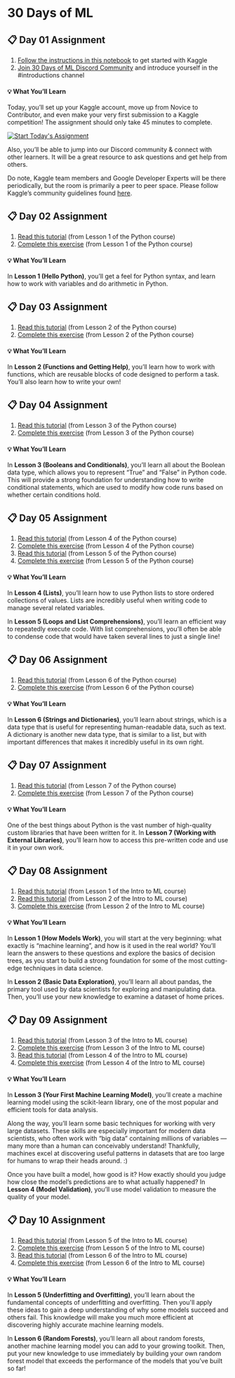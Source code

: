# 30 Days of ML



## 📋 Day 01 Assignment

1. [Follow the instructions in this notebook](https://notifications.google.com/g/p/AD-FnExEF_IcET_Xc5dzznsiokXkSkPRqR7LNQs-heQm4xdkbzNnukXRwZTchrDQxrXGMOOS90ck5cqVF0wqWY3LrNjUkP9WtM0aTVVn2L3Y1SaYaXyK05lc_TfxASI4RVW4GtAEPnlqgCm6PmM1ZImGLf6wvUKxdU-tLPLU2zj7x7EIQvWK_wJPh3WQBwOKi1Fq8MoiZigi1UMRfUN8E4Rj0bhe1LFZ6BD9dn-AuAfXt3jpyYkBb_zg) to get started with Kaggle 
2. [Join 30 Days of ML Discord Community](https://notifications.google.com/g/p/AD-FnEzrvSRF5xIzQT8mxJ9KzFtYeNcN4zgv-Z22w_-KhtRU-nZXpyrLdNGbOaNHPrAcGGVnJc7mHU6vZ4-KHO6qK0Ux) and introduce yourself in the #introductions channel

#### 💡 What You’ll Learn

Today, you’ll set up your Kaggle account, move up from Novice to Contributor, and even make your very first submission to a Kaggle competition! The assignment should only take 45 minutes to complete. 

[![Start Today's Assignment](https://storage.googleapis.com/kaggle-media/Images/progression_graphic.png)](https://notifications.google.com/g/p/AD-FnExEF_IcET_Xc5dzznsiokXkSkPRqR7LNQs-heQm4xdkbzNnukXRwZTchrDQxrXGMOOS90ck5cqVF0wqWY3LrNjUkP9WtM0aTVVn2L3Y1SaYaXyK05lc_TfxASI4RVW4GtAEPnlqgCm6PmM1ZImGLf6wvUKxdU-tLPLU2zj7x7EIQvWK_wJPh3WQBwOKi1Fq8MoiZigi1UMRfUN8E4Rj0bhe1LFZ6BD9dn-AuAfXt3jpyYkBb_zg)

Also, you’ll be able to jump into our Discord community & connect with other learners. It will be a great resource to ask questions and get help from others. 

Do note, Kaggle team members and Google Developer Experts will be there periodically, but the room is primarily a peer to peer space. Please follow Kaggle’s community guidelines found [here](https://notifications.google.com/g/p/AD-FnEwyrNjwD-YGZKO5xCztrAIzOt0K8t7E5nnsHOm_Hh7mrE-oMALv8d8oZO0H4zXYsnZrJYBrLBgALzMDMdUGX8wxgBMGZrKLFNbwN151R1Q).



## 📋 Day 02 Assignment

1. [Read this tutorial](https://notifications.google.com/g/p/AD-FnExvib5mC5T2dLEsHF7NWI5s4GSDLRn-qvVhDXhet-BqYPS2_pPnnfWz8cPua3_dHWOJ9MBbDloZSRH9G1k87J8a9nu3pADEHj5fD3iroJI-NTcpNyPIaF88_yAw4J-DWOIjmND0AuzLWSC2_9bRq8eGFKtaECIVa8BatCOSqru-zp73HqdANmYQJg8wISdoM5xEFQD_X2i06aGep7l2fKNk_qURDW8) (from Lesson 1 of the Python course)
2. [Complete this exercise](https://notifications.google.com/g/p/AD-FnExHJebNRfVxveiwwazx35oXQkHtzR74huQNIGTQoV7mr1RjU9wqGuNsSGJxg4bEELA2E7mMM1TqC0GeOdL5uLeBQsbERTlfqKCAFfS07jl_iHAlhfxcK8X7U7VmOLXWgzXmjQavkeQqWQWuM7Fdo_nhKcQN3Cb5C1ntVklFhP3XFmz94aaTRO4X5ACw8J0PTHkWSxX10Drh4G3FN0YzGWBQ) (from Lesson 1 of the Python course)

#### 💡 What You’ll Learn

In **Lesson 1 (Hello Python)**, you’ll get a feel for Python syntax, and learn how to work with variables and do arithmetic in Python.



## 📋 Day 03 Assignment

1. [Read this tutorial](https://notifications.google.com/g/p/AD-FnEzjIBIMYWFaNqzxUrqIwlw9hWnA0WbMs5EgnY0EnhEX4eQoiNOkfGaR-lNH7MSoerZDjW2g9jFNeI-Z7RTRV5Xw39BQcLZme03s8f0eUnQaENrDHkQTSVDKwqypoNriE6ypt5DUlpt5SF76HPLbBFVcFIIm5yd3UC00Sr-COOiSWK2CGavePLxvb6S_k0fN45VchfBek-KDdsMGhfZcF0PaROu_DiyZur5erFvjJA7eeL2FERot) (from Lesson 2 of the Python course)
2. [Complete this exercise](https://notifications.google.com/g/p/AD-FnEw4mH_dPpd099ULdLnOYXGFodlSRXyrRJvn3-Ep2lKslqOxUQXHRWd2q_qFK_ehcb7mHonE6gypGw6Ev7N3982X1um1QH1V-smyJu6wj2MwlT9mPkKXfKDPnaC3hc48yAdgvhFB-tISJkDPPZpRmsmXl-A2gJ8HE3apjmWEox11Tj9LJAAj9NptMLX6MuN7P_hU6tFNQ-m23i8WHYJiTezsB5E) (from Lesson 2 of the Python course)

#### 💡 What You’ll Learn

In **Lesson 2 (Functions and Getting Help)**, you’ll learn how to work with functions, which are reusable blocks of code designed to perform a task. You’ll also learn how to write your own!

## 📋 Day 04 Assignment

1. [Read this tutorial](https://notifications.google.com/g/p/AD-FnEzIC_21IojXZqhE5E0OhzDMC_fI-bqiX0Rza3QgvTdn6YqiSCqmU1nIPbXCENyT2wQ8Dn7LKdVzai_BTHZVCAAw_XJsPGu-IvLOMW4KYJg6omHYG_yNksj8_igwxN3ZvKsC3rLJyNxNSGE2hcxR2iWX_p4Noif5A2cFxbdtX94S6kTPGm5iqvZXrQpCgeKyOxUKERflAYKHtpaB4GYsou5cMl4wLnUmZMSo9PkMM7IWBUt8Wg) (from Lesson 3 of the Python course)
2. [Complete this exercise](https://notifications.google.com/g/p/AD-FnEyDpQQ7jIYQy8VcvJy6-7ssU5nNioO6c9VdQybkqVGB8WsAbSOYQ-79rRbcq5WubzcmqF8WmxW63KqtxjBb6c8RX3YJsckWhD5sZcO7Df9layxHq2NyBBBnjMWzOMkRsu_Dtv88wAy1cWUREGOxEwPDVsN0HUbbm3Nv83rA97sXjj8VaTAF66c9SY4HnSQqYoTR5o1rAuGKTPUF1jeYlyrOkQ) (from Lesson 3 of the Python course)

#### 💡 What You’ll Learn

In **Lesson 3 (Booleans and Conditionals)**, you’ll learn all about the Boolean data type, which allows you to represent “True” and “False” in Python code. This will provide a strong foundation for understanding how to write conditional statements, which are used to modify how code runs based on whether certain conditions hold.



## 📋 Day 05 Assignment

1. [Read this tutorial](https://notifications.google.com/g/p/AD-FnEybhikQ7qC05waPKVUsibgyNR6rqhVw06_55UcIdawy-NvaF3RzSaTVzSlUe2gT62HuOS6NrzOlXuB9L-vHDA4bgq0d3QP8sVjpIQ9gC5wbkTK10XNKjfX6f7GFbQ28CEFCKdeeBkWxjrNqVgVyw2JjkAemvXU-DWxQ339aPdltNvu9pax40pH3hlrP5eQV3E2NadCuNtjugmee-mnHRg) (from Lesson 4 of the Python course)
2. [Complete this exercise](https://notifications.google.com/g/p/AD-FnEw4JX-m7yNrmTZxqLrUgLgQGKSljcth0PTZWsubPURecP6tS4yYcfn2n_qUxePUyeSEzSUUps8pi8_olpK_VF3TbEHod91NSaEI0xn8swXnd8Tvij40mQeWqd5HqjYEQONV52vS3dD3Hpjr00qBG_135VPvqP_zlM1vGv_uCuQn1up26_XjwbBFjOLoU2QzYZGLMlGuUfZYrPrds1MRkLueNQ) (from Lesson 4 of the Python course)
3. [Read this tutorial](https://notifications.google.com/g/p/AD-FnEzGKvRUMk3o5hVTdzhxT3cUnoNIEOyHFkgwdse8qUFibslHLWNlDwzp1EeZT42ns41GKujzC-oRczUbENdf_KXYkJzCo3seFGAsD86Pr9W2Xf8v3jqR_arOq86VELl7YrNifdeh8yoIAot8pCnzhMpiRcRP4Xz2wsCU3hatPZhMGHNJgkdT-kD1tFxHjPnTzTlwxwGXtCSJBuLyFTBfuS3ZakrltRTR_frw0S1BTBgjfU-QThHa6TA) (from Lesson 5 of the Python course)
4. [Complete this exercise](https://notifications.google.com/g/p/AD-FnEzvNqZk0eOycI7na9DxVvHj8fzjLod_syuhd9fgsYO3Ps9uQhEE1Q1okOzu65C_xiTpHfPnxk60GYLpRLxdEjY2yCC0aGYcwdWmjBLN8DdmaHZLnqitrKUfnt5N1siO6LFsNCNzFs9BCF-7R8vSGbYBIuq24LnTCCStzgS1-XEa0493jVBEB-JmR0D4LdE_h-bfIrXGPn0C_MyZtXnX9hTwMA) (from Lesson 5 of the Python course)

#### 💡 What You’ll Learn

In **Lesson 4 (Lists)**, you’ll learn how to use Python lists to store ordered collections of values. Lists are incredibly useful when writing code to manage several related variables. 

In **Lesson 5 (Loops and List Comprehensions)**, you’ll learn an efficient way to repeatedly execute code. With list comprehensions, you’ll often be able to condense code that would have taken several lines to just a single line!



## 📋 Day 06 Assignment

1. [Read this tutorial](https://notifications.google.com/g/p/AD-FnEzlF7PszO4PSV9rtNi7qedglkLnk5SyapKQFhAnfhr23LIZJqJ6StJg712uOWuRL40B3hKxelZ1pd84r-C82Pqq71d249x_aVrRX0kJjwkzwnUVnWt8G95s2w9FryrUFHaUJq3iyUV2OeOmHOx4mXy8dv_MLSavgop2rZoMiH3nncHRxUN6ohCfGtLe9YM1ZFS6qvdoH9EtouSR6zsVdASueesSDi70AjUAj80JoVdJbys) (from Lesson 6 of the Python course)
2. [Complete this exercise](https://notifications.google.com/g/p/AD-FnEz4eqCqKWfrUgu-RmPOfQwmclUxSgk5AHjI5O-XmkIrO-v9aJdvACPxKgP-px6Fmu5t4dTNJHCMIoIC2INjHg3BmYrTDR-vI0UkK2FAJBbi5O7QfMk_sWLCYGahjEiBbuq40yTz3rF9VsQUr8zrE9TGBKtoePP7gVsje051gA8cCVmvHa28UwPkl9c15z19FbVHg304uHcPnoJa0bzxJExx) (from Lesson 6 of the Python course)

#### 💡 What You’ll Learn

In **Lesson 6 (Strings and Dictionaries)**, you’ll learn about strings, which is a data type that is useful for representing human-readable data, such as text. A dictionary is another new data type, that is similar to a list, but with important differences that makes it incredibly useful in its own right.



## 📋 Day 07 Assignment

1. [Read this tutorial](https://notifications.google.com/g/p/AD-FnEwuxD9MbK1PyRcdh7aUW5BtR7Rv7rXIRqJY4TQy7lP9IQ6AaxUUq7FaQjDgD9TVcxPIn6kgWqK-vAHjQ-36x7gNm-GsFOB4MhljoE87X09fJI8jTqqvkM8_2vT2TnIjMtmkT7j_rpAwZ6dH8ewt6cEFE7XHnjv1COBq1NzS_P1aRuT_sqlHxNemMp8XNFKRDHBIkdi8EaeIiwPvPSWmr5JNW9yEo8kLg2psGR5sZY0eNev5SZcjhqM9EAg) (from Lesson 7 of the Python course)
2. [Complete this exercise](https://notifications.google.com/g/p/AD-FnEyYfWHW0gGZgD9YatXghMzGQ3B65iv3FlZl02xLnyfyjbakOg8jpo_dl8OfukR3b9T5dJqS-Yfe0FehBAP7DKqkPb5591Ym64PUGOlzbnYYdgsmge-4ukUjyTyyg03v6wXBbaPPCTPoJBthbLFHzRgb59VNPB-VWrNG_VDTfULwW4ZtR1g9nHJFapifAvfllzuweYQtnwsQV3E5grMT4ZsXzTQ) (from Lesson 7 of the Python course)



#### 💡 What You’ll Learn

One of the best things about Python is the vast number of high-quality custom libraries that have been written for it. In **Lesson 7 (Working with External Libraries)**, you’ll learn how to access this pre-written code and use it in your own work.



## 📋 Day 08 Assignment

1. [Read this tutorial](https://notifications.google.com/g/p/AD-FnExcQSYmLJymvWt9D5k426vhpDl31L1_rJYOTuHw6Q7MqCiTaFGZ_X3-eomywr4pBJ4uF0Z9DewpQgMoo5NwMpMagtUwxiTVQaB1rBt7mykbyFzDaJfbfvenP0xOYT1IO6GPYz59cd6BzyJ6R4YbTy_6LAjhQVTkt_whqMgM8DFc-iUc7e38xo_dG6BrclAgqaEHVpdpKzDH4laeRCfirbaSVPJNXvxbJfWN) (from Lesson 1 of the Intro to ML course)
2. [Read this tutorial](https://notifications.google.com/g/p/AD-FnExUV055dgpJ0OMl7z3UVofPGNVaasI6uBwKeZQrJJrp4O4oWCCWLUQzhJJEQE4ctdX3OjijtiVAHqVKjLLw9vpt3JPs7fVNGedbjNyY2lNRc4DoErwLaQt6ze_eAKXLjWP5qWVI7HT0On1xv6_mfGZvoHMBPsfgfg-yTehfPYY5-ma_64vGdny4Vk5HiRs-SPGWD6bJJBuy08nb8l_6eUICCHeOeFiMkxPKiUhpdwMIhw) (from Lesson 2 of the Intro to ML course)
3. [Complete this exercise](https://notifications.google.com/g/p/AD-FnEzZwFu1o0rnQuKoYELkafVGUAWutJnKGe6TJSc_eNSqWgr0ct2i_rxPPJ05OU9e1Ks2HTpHKu5XIukjSh5R3NVm0Cfk8J0sl7wpMUQGDNJmW4GG1bCsTSExYfJ9GWXSc3rbWxGIKHUqVZSS03SlHlPe5TXr_YcHUfVMOkep2wa0wDdC25b3BCL5jE3wd6fc8ViH1Du0P3UPjyfRReFNa6Yrkvo) (from Lesson 2 of the Intro to ML course)

#### 💡 What You’ll Learn

In **Lesson 1 (How Models Work)**, you will start at the very beginning: what exactly is “machine learning”, and how is it used in the real world? You’ll learn the answers to these questions and explore the basics of decision trees, as you start to build a strong foundation for some of the most cutting-edge techniques in data science. 

In **Lesson 2 (Basic Data Exploration)**, you’ll learn all about pandas, the primary tool used by data scientists for exploring and manipulating data. Then, you’ll use your new knowledge to examine a dataset of home prices.



## 📋 Day 09 Assignment

1. [Read this tutorial](https://notifications.google.com/g/p/AD-FnEye_zY9qjV1rmebNtKSZeg3pcjTxehv4sbr9mJJzBg_Snlz42DWH24QEBxV_MkuhI-hAJFf63aDlo2Ix1b6nV0i4540Tj5bd9MkLaZWxdsF8Oc0ny9UL72dkiSpOv8gYN6hfAG7fgocttO3PE4hgeSqQBCzSa63TwcV6KJPzfUoHSELAL_WcMXLZdHcCsDt7EqExDwEdQRUnWEOFzYxqsb87AZGn6jQU4vnN8WYTGQSR5Y5DdBlcsOsfw) (from Lesson 3 of the Intro to ML course)
2. [Complete this exercise](https://notifications.google.com/g/p/AD-FnEzLgGNQ2909CciwFDo2zZTWelNMzwQybXSullIoyxCpj2jWT2fXeMvyy6EDI-iqTsNEtU7ywEMKNG9OHuoIxrvo3aYDrxOKtMkevMohgN8pDcAdHY6EWYQr0HO7edjHkysH4bXcuxWdwJbfvKIgZYzbguOCgCPhR9_rk_YpqMqlF6bK_BLdi_5A9UkNCO4y-x3nWkQo-XoAzptEbBUwgJAT) (from Lesson 3 of the Intro to ML course)
3. [Read this tutorial](https://notifications.google.com/g/p/AD-FnEy1Eud5ZrWoX5odyfyQP8swEHaDWJiCTVnJcFXbzOCIxkw8W3ttu65oSGU_ijXtvplhNi1XbHVaEtk0zzAz3QlaWBeOe809g3DNoilmlmM67Hl23NNVQC8TVsto_y8fHgKT1hrB3bp1mSsVNOh2kO_UAA3JiXymErRfP0frRGXDytZC-Y1JM35DYvGhcDURCAb3BcpZJprNNKfvEIKEryU32wRUkNmVDGU) (from Lesson 4 of the Intro to ML course)
4. [Complete this exercise](https://notifications.google.com/g/p/AD-FnEwyDradTk2TcMFk4UlzwEgD_TMJgIGiYW0t8YZFqLUKLBaIxBPbaRoCRAqXOwyX_XvIkvh5Zvvw61CYIVc1Ks4Afj7ESb1VxKC1KgXpAbRgpY0-UmOaTlq-yQi66KpvNwV1XjxQY2hI_kRRCaiunKvzyXePCvuoM-20dvh5SZEd6ab_ODcURk5zWvClo6VkXB7ilr_pM7POYnpA5H05XmcY) (from Lesson 4 of the Intro to ML course)

#### 💡 What You’ll Learn

In **Lesson 3 (Your First Machine Learning Model)**, you’ll create a machine learning model using the scikit-learn library, one of the most popular and efficient tools for data analysis. 

Along the way, you’ll learn some basic techniques for working with very large datasets. These skills are especially important for modern data scientists, who often work with “big data” containing millions of variables ― many more than a human can conceivably understand! Thankfully, machines excel at discovering useful patterns in datasets that are too large for humans to wrap their heads around. :) 

Once you have built a model, how good is it? How exactly should you judge how close the model’s predictions are to what actually happened? In **Lesson 4 (Model Validation)**, you’ll use model validation to measure the quality of your model.



## 📋 Day 10 Assignment

1. [Read this tutorial](https://notifications.google.com/g/p/AD-FnEwApbMzowCXtvl4rVWfDZKqUnqQaV3kH9NXRtZRW36fbCHPQKP9cLoVrDWP1AgpLLmB-sQBx3NVxpSOO6Y65Vm_X8IhLp6gA1-GTonRNiKEbQ5-881MuoF8vI5nPbOcSK3h77ho9YibAdns4spv4GuLzYZ9-ivPvVXqHGZw5hdhslt-Ew4b55YlCwiuy9Os8rf9F07WfTX2PlZNI8AQEZhDjnUEfuDokdbm4h5dQWvxcgRXud5w) (from Lesson 5 of the Intro to ML course)
2. [Complete this exercise](https://notifications.google.com/g/p/AD-FnEy4xhZluVfghvwY-kEV0NQkCmphbdMiR5YSruKkmaWfGn-mOETcSMV4bdtUIh9Iqe5AG7r9aLO3QpNXixRYsJdZssV7-JrsKOG4kKruiEWW8eRrDhPb0hlJq3uYAAHw1HOrkqpOmKT5WcLrI8I9Vp7arYJXbD5x7R3hkn0s3GXyoprMg8T4RUzVRL4GkjSxYkDgeAvCNSUXU3-dBcUhnIV3YQ) (from Lesson 5 of the Intro to ML course)
3. [Read this tutorial](https://notifications.google.com/g/p/AD-FnExCdEPzfBwpMHFEwZxIeIE7Mphz64qYrsTrOJW654COPW-UO6rGnbwT5n_JogbzD2hotOUFCz-F8t6h_tjg9qvfvYRKEgOlNO_bZT6RNViXAd2ohqmVatj7d_NNaPe2P4NA7sGiLJn6jkoUMgTkl2tFdFtWPzZZ7UFISy-SBUDiKhq-of7wfFiXQhdqeExXR1nJ3B0pBbFVMAOQnbsdNgLwzLOsDBG9hA) (from Lesson 6 of the Intro to ML course)
4. [Complete this exercise](https://notifications.google.com/g/p/AD-FnEzlO3_DllyHdIxqKGGuFFec9E84-GRb2M0YAfuQbJ7cdl4aZxyxoclduG836583M36_zrd2ZvhReiEZqlbe4lV_keJ9RtHMk_yTuepdaiMVSKIQ9SDVuDDtZdM6N4SvK_rpWaVw8YHKwFp42YOcHL1y2-u8duIJaY9VZU0lVI-bALYeD-cOeYfnXUzsBb-ifXcU0Ld5BWkxcBrxtKLe0C2Qrw) (from Lesson 6 of the Intro to ML course)

#### 💡 What You’ll Learn

In **Lesson 5 (Underfitting and Overfitting)**, you’ll learn about the fundamental concepts of underfitting and overfitting. Then you'll apply these ideas to gain a deep understanding of why some models succeed and others fail. This knowledge will make you much more efficient at discovering highly accurate machine learning models. 

In **Lesson 6 (Random Forests)**, you’ll learn all about random forests, another machine learning model you can add to your growing toolkit. Then, put your new knowledge to use immediately by building your own random forest model that exceeds the performance of the models that you’ve built so far!
